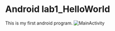 # Android lab1_HelloWorld
 This is my first android program.
 ![MainActivity](https://github.com/lois00/AndroidLab/tree/master/app/src/main/java/cl/fjnu/edu/cn/android_lab/lab1_HelloWorld/images/helloWorld.png)
